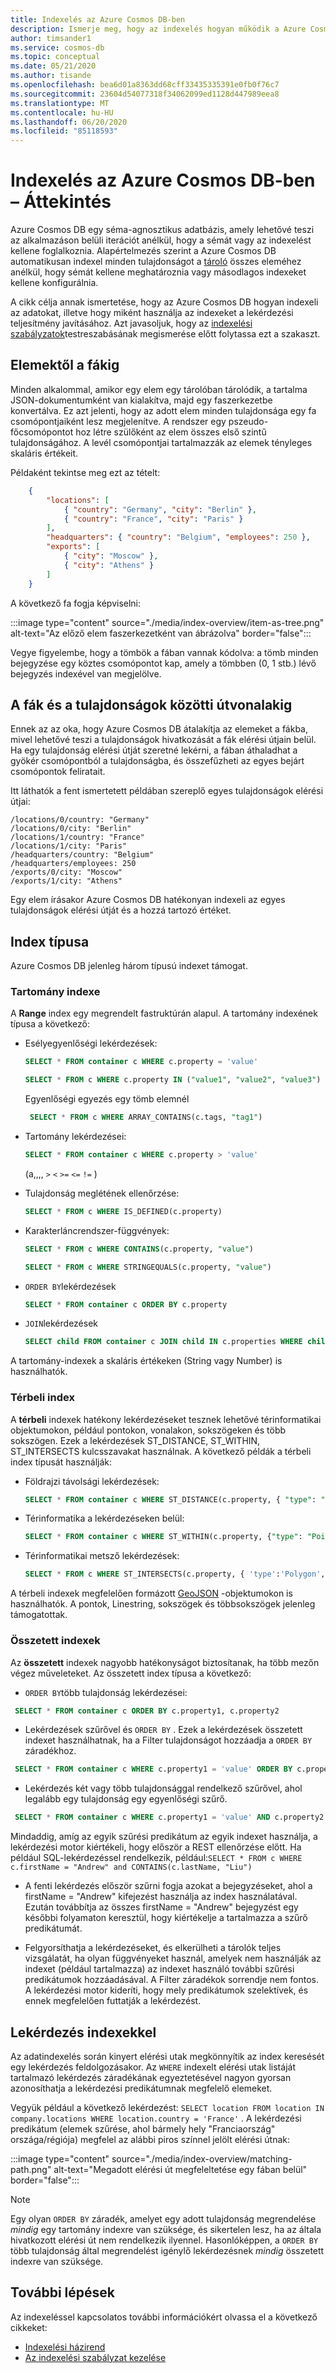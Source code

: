 ```yaml
---
title: Indexelés az Azure Cosmos DB-ben
description: Ismerje meg, hogy az indexelés hogyan működik a Azure Cosmos DBban, különböző típusú indexek, például a tartomány, a térbeli és az összetett indexek támogatottak.
author: timsander1
ms.service: cosmos-db
ms.topic: conceptual
ms.date: 05/21/2020
ms.author: tisande
ms.openlocfilehash: bea6d01a8363dd68cff33435335391e0fb0f76c7
ms.sourcegitcommit: 23604d54077318f34062099ed1128d447989eea8
ms.translationtype: MT
ms.contentlocale: hu-HU
ms.lasthandoff: 06/20/2020
ms.locfileid: "85118593"
---
```

# <a name="indexing-in-azure-cosmos-db---overview"></a>Indexelés az Azure Cosmos DB-ben – Áttekintés

Azure Cosmos DB egy séma-agnosztikus adatbázis, amely lehetővé teszi az alkalmazáson belüli iterációt anélkül, hogy a sémát vagy az indexelést kellene foglalkoznia. Alapértelmezés szerint a Azure Cosmos DB automatikusan indexel minden tulajdonságot a [tároló](databases-containers-items.md#azure-cosmos-containers) összes eleméhez anélkül, hogy sémát kellene meghatároznia vagy másodlagos indexeket kellene konfigurálnia.

A cikk célja annak ismertetése, hogy az Azure Cosmos DB hogyan indexeli az adatokat, illetve hogy miként használja az indexeket a lekérdezési teljesítmény javításához. Azt javasoljuk, hogy az [indexelési szabályzatok](index-policy.md)testreszabásának megismerése előtt folytassa ezt a szakaszt.

## <a name="from-items-to-trees"></a>Elemektől a fákig

Minden alkalommal, amikor egy elem egy tárolóban tárolódik, a tartalma JSON-dokumentumként van kialakítva, majd egy faszerkezetbe konvertálva. Ez azt jelenti, hogy az adott elem minden tulajdonsága egy fa csomópontjaiként lesz megjelenítve. A rendszer egy pszeudo-főcsomópontot hoz létre szülőként az elem összes első szintű tulajdonságához. A levél csomópontjai tartalmazzák az elemek tényleges skaláris értékeit.

Példaként tekintse meg ezt az tételt:

```json
    {
        "locations": [
            { "country": "Germany", "city": "Berlin" },
            { "country": "France", "city": "Paris" }
        ],
        "headquarters": { "country": "Belgium", "employees": 250 },
        "exports": [
            { "city": "Moscow" },
            { "city": "Athens" }
        ]
    }
```

A következő fa fogja képviselni:

:::image type="content" source="./media/index-overview/item-as-tree.png" alt-text="Az előző elem faszerkezetként van ábrázolva" border="false":::

Vegye figyelembe, hogy a tömbök a fában vannak kódolva: a tömb minden bejegyzése egy köztes csomópontot kap, amely a tömbben (0, 1 stb.) lévő bejegyzés indexével van megjelölve.

## <a name="from-trees-to-property-paths"></a>A fák és a tulajdonságok közötti útvonalakig

Ennek az az oka, hogy Azure Cosmos DB átalakítja az elemeket a fákba, mivel lehetővé teszi a tulajdonságok hivatkozását a fák elérési útjain belül. Ha egy tulajdonság elérési útját szeretné lekérni, a fában áthaladhat a gyökér csomópontból a tulajdonságba, és összefűzheti az egyes bejárt csomópontok feliratait.

Itt láthatók a fent ismertetett példában szereplő egyes tulajdonságok elérési útjai:

    /locations/0/country: "Germany"
    /locations/0/city: "Berlin"
    /locations/1/country: "France"
    /locations/1/city: "Paris"
    /headquarters/country: "Belgium"
    /headquarters/employees: 250
    /exports/0/city: "Moscow"
    /exports/1/city: "Athens"

Egy elem írásakor Azure Cosmos DB hatékonyan indexeli az egyes tulajdonságok elérési útját és a hozzá tartozó értéket.

## <a name="index-kinds"></a>Index típusa

Azure Cosmos DB jelenleg három típusú indexet támogat.

### <a name="range-index"></a>Tartomány indexe

A **Range** index egy megrendelt fastruktúrán alapul. A tartomány indexének típusa a következő:

- Esélyegyenlőségi lekérdezések:

    ```sql
   SELECT * FROM container c WHERE c.property = 'value'
   ```

   ```sql
   SELECT * FROM c WHERE c.property IN ("value1", "value2", "value3")
   ```

   Egyenlőségi egyezés egy tömb elemnél
   ```sql
    SELECT * FROM c WHERE ARRAY_CONTAINS(c.tags, "tag1")
    ```

- Tartomány lekérdezései:

   ```sql
   SELECT * FROM container c WHERE c.property > 'value'
   ```
  (a,,,, `>` `<` `>=` `<=` `!=` )

- Tulajdonság meglétének ellenőrzése:

   ```sql
   SELECT * FROM c WHERE IS_DEFINED(c.property)
   ```

- Karakterláncrendszer-függvények:

   ```sql
   SELECT * FROM c WHERE CONTAINS(c.property, "value")
   ```

   ```sql
   SELECT * FROM c WHERE STRINGEQUALS(c.property, "value")
   ```

- `ORDER BY`lekérdezések

   ```sql
   SELECT * FROM container c ORDER BY c.property
   ```

- `JOIN`lekérdezések

   ```sql
   SELECT child FROM container c JOIN child IN c.properties WHERE child = 'value'
   ```

A tartomány-indexek a skaláris értékeken (String vagy Number) is használhatók.

### <a name="spatial-index"></a>Térbeli index

A **térbeli** indexek hatékony lekérdezéseket tesznek lehetővé térinformatikai objektumokon, például pontokon, vonalakon, sokszögeken és több sokszögen. Ezek a lekérdezések ST_DISTANCE, ST_WITHIN, ST_INTERSECTS kulcsszavakat használnak. A következő példák a térbeli index típusát használják:

- Földrajzi távolsági lekérdezések:

   ```sql
   SELECT * FROM container c WHERE ST_DISTANCE(c.property, { "type": "Point", "coordinates": [0.0, 10.0] }) < 40
   ```

- Térinformatika a lekérdezéseken belül:

   ```sql
   SELECT * FROM container c WHERE ST_WITHIN(c.property, {"type": "Point", "coordinates": [0.0, 10.0] } })
   ```

- Térinformatikai metsző lekérdezések:

   ```sql
   SELECT * FROM c WHERE ST_INTERSECTS(c.property, { 'type':'Polygon', 'coordinates': [[ [31.8, -5], [32, -5], [31.8, -5] ]]  })  
   ```

A térbeli indexek megfelelően formázott [GeoJSON](geospatial.md) -objektumokon is használhatók. A pontok, Linestring, sokszögek és többsokszögek jelenleg támogatottak.

### <a name="composite-indexes"></a>Összetett indexek

Az **összetett** indexek nagyobb hatékonyságot biztosítanak, ha több mezőn végez műveleteket. Az összetett index típusa a következő:

- `ORDER BY`több tulajdonság lekérdezései:

```sql
 SELECT * FROM container c ORDER BY c.property1, c.property2
```

- Lekérdezések szűrővel és `ORDER BY` . Ezek a lekérdezések összetett indexet használhatnak, ha a Filter tulajdonságot hozzáadja a `ORDER BY` záradékhoz.

```sql
 SELECT * FROM container c WHERE c.property1 = 'value' ORDER BY c.property1, c.property2
```

- Lekérdezés két vagy több tulajdonsággal rendelkező szűrővel, ahol legalább egy tulajdonság egy egyenlőségi szűrő.

```sql
 SELECT * FROM container c WHERE c.property1 = 'value' AND c.property2 > 'value'
```

Mindaddig, amíg az egyik szűrési predikátum az egyik indexet használja, a lekérdezési motor kiértékeli, hogy először a REST ellenőrzése előtt. Ha például SQL-lekérdezéssel rendelkezik, például:`SELECT * FROM c WHERE c.firstName = "Andrew" and CONTAINS(c.lastName, "Liu")`

* A fenti lekérdezés először szűrni fogja azokat a bejegyzéseket, ahol a firstName = "Andrew" kifejezést használja az index használatával. Ezután továbbítja az összes firstName = "Andrew" bejegyzést egy későbbi folyamaton keresztül, hogy kiértékelje a tartalmazza a szűrő predikátumát.

* Felgyorsíthatja a lekérdezéseket, és elkerülheti a tárolók teljes vizsgálatát, ha olyan függvényeket használ, amelyek nem használják az indexet (például tartalmazza) az indexet használó további szűrési predikátumok hozzáadásával. A Filter záradékok sorrendje nem fontos. A lekérdezési motor kideríti, hogy mely predikátumok szelektívek, és ennek megfelelően futtatják a lekérdezést.


## <a name="querying-with-indexes"></a>Lekérdezés indexekkel

Az adatindexelés során kinyert elérési utak megkönnyítik az index keresését egy lekérdezés feldolgozásakor. Az `WHERE` indexelt elérési utak listáját tartalmazó lekérdezés záradékának egyeztetésével nagyon gyorsan azonosíthatja a lekérdezési predikátumnak megfelelő elemeket.

Vegyük például a következő lekérdezést: `SELECT location FROM location IN company.locations WHERE location.country = 'France'` . A lekérdezési predikátum (elemek szűrése, ahol bármely hely "Franciaország" országa/régiója) megfelel az alábbi piros színnel jelölt elérési útnak:

:::image type="content" source="./media/index-overview/matching-path.png" alt-text="Megadott elérési út megfeleltetése egy fában belül" border="false":::

> [!NOTE]
> Egy olyan `ORDER BY` záradék, amelyet egy adott tulajdonság megrendelése *mindig* egy tartomány indexre van szüksége, és sikertelen lesz, ha az általa hivatkozott elérési út nem rendelkezik ilyennel. Hasonlóképpen, a `ORDER BY` több tulajdonság által megrendelést igénylő lekérdezésnek *mindig* összetett indexre van szüksége.

## <a name="next-steps"></a>További lépések

Az indexeléssel kapcsolatos további információkért olvassa el a következő cikkeket:

- [Indexelési házirend](index-policy.md)
- [Az indexelési szabályzat kezelése](how-to-manage-indexing-policy.md)
